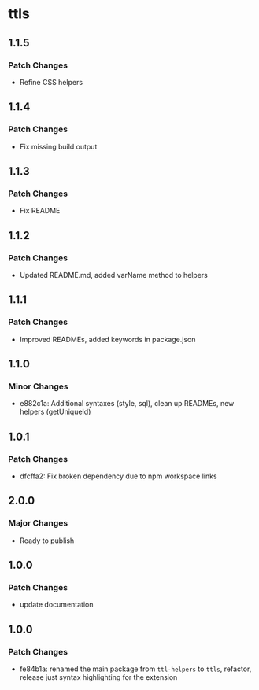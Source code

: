 # ttls

## 1.1.5

### Patch Changes

- Refine CSS helpers

## 1.1.4

### Patch Changes

- Fix missing build output

## 1.1.3

### Patch Changes

- Fix README

## 1.1.2

### Patch Changes

- Updated README.md, added varName method to helpers

## 1.1.1

### Patch Changes

- Improved READMEs, added keywords in package.json

## 1.1.0

### Minor Changes

- e882c1a: Additional syntaxes (style, sql), clean up READMEs, new helpers (getUniqueId)

## 1.0.1

### Patch Changes

- dfcffa2: Fix broken dependency due to npm workspace links

## 2.0.0

### Major Changes

- Ready to publish

## 1.0.0

### Patch Changes

- update documentation

## 1.0.0

### Patch Changes

- fe84b1a: renamed the main package from `ttl-helpers` to `ttls`, refactor, release just syntax highlighting for the extension
